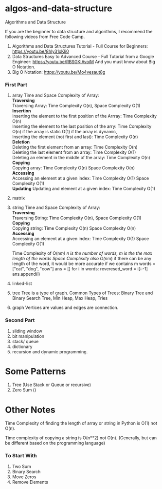 # algos-and-data-structure
Algorithms and Data Structure<br>

If you are the beginner to data structure and algorithms, I recommend the following videos from Free Code Camp.
1. Algorithms and Data Structures Tutorial - Full Course for Beginners: https://youtu.be/8hly31xKli0
2. Data Structures Easy to Advanced Course - Full Tutorial from a Google Engineer: https://youtu.be/RBSGKlAvoiM
And you must know about Big O Notation.
3. Big O Notation: https://youtu.be/Mo4vesaut8g

### First Part
1. array
   Time and Space Complexity of Array:\
   **Traversing**\
   Traversing Array: Time Complexity O(n), Space Complexity O(1)\
   **Insertion**\
   Inserting the element to the first position of the Arrray: Time Complexity O(n)\
   Inserting the element to the last position of the arry: Time Complexity O(n) if the array is static O(1) if the array is dynamic, \
   Inserting the element (not first and last): Time Complexity O(n)\
   **Deletion**\
   Deleting the first element from an array: Time Complexity O(n)\
   Deleting the last element from an array: Time Complexity O(1)\
   Deleting an element in the middle of the array: Time Complexity O(n)\
   **Copying**\
   Copying array: Time Complexity O(n) Space Complexity O(n)  \
   **Accessing**\
   Accessing an element at a given index: Time Complexity O(1) Space Complexity O(1)\
   **Updating**
   Updating and element at a given index: Time Complexity O(1)
2. matrix
3. string
 Time and Space Complexity of Array:\
   **Traversing**\
   Traversing String: Time Complexity O(n), Space Complexity O(1)\
   **Copying**\
   Copying string: Time Complexity O(n) Space Complexity O(n)\
    **Accessing**\
   Accessing an element at a given index: Time Complexity O(1) Space Complexity O(1)
   
   Time Complexity of O(n*m) n is the number of words, m is the the max length of the words
   Space Complexity also O(n*m) if there can be any length of the word, it would be more accurate if we contains m
   words = ["cat", "dog", "cow"]
   ans = []
   for i in words:
       reveresed_word = i[::-1]
       ans.append(i)
       
       
   
4. linked-list

5. tree
   Tree is a type of graph. Common Types of Trees: Binary Tree and Binary Search Tree, Min Heap, Max Heap, Tries
7. graph
   Vertices are values and edges are connection.

### Second Part
1. sliding window
2. bit manipulation
3. stack/ queue
4. dictionary
5. recursion and dynamic programming.

# Some Patterns
1. Tree (Use Stack or Queue or recursive)
2. Zero Sum ()


# Other Notes
Time Complexity of finding the length of array or string in Python is O(1) not O(n).

Time complexity of copying a string is O(n**2) not O(n). (Generally, but can be different based on the programming language)


### To Start With
1. Two Sum
2. Binary Search
3. Move Zeros
4. Remove Elements

